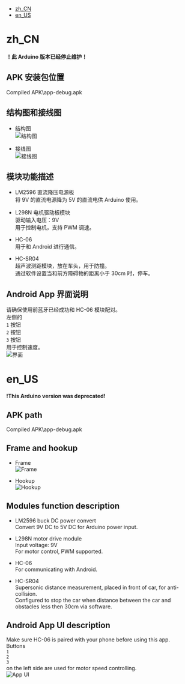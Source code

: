 
* [zh_CN](#zh_cn)
* [en_US](#en_us)


# zh_CN
**！此 Arduino 版本已经停止维护！**<br/>
## APK 安装包位置
Compiled APK\app-debug.apk
## 结构图和接线图
* 结构图<br/>
![结构图](https://raw.githubusercontent.com/GlennPallad/Arduino_HC-06_Android_Car/master/README_pictures/frame.png)

* 接线图<br/>
![接线图](https://raw.githubusercontent.com/GlennPallad/Arduino_HC-06_Android_Car/master/README_pictures/hookup.png)

## 模块功能描述
* LM2596 直流降压电源板<br/>
将 9V 的直流电源降为 5V 的直流电供 Arduino 使用。

* L298N 电机驱动板模块<br/>
驱动输入电压：9V<br/>
用于控制电机，支持 PWM 调速。

* HC-06<br/>
用于和 Android 进行通信。

* HC-SR04<br/>
超声波测距模块，放在车头，用于防撞。<br/>
通过软件设置当和前方障碍物的距离小于 30cm 时，停车。

## Android App 界面说明
请确保使用前蓝牙已经成功和 HC-06 模块配对。<br/>
左侧的 <br/>
`1` 按钮<br/>
`2` 按钮<br/>
`3` 按钮<br/>
用于控制速度。<br/>
![界面](https://raw.githubusercontent.com/GlennPallad/Arduino_HC-06_Android_Car/master/README_pictures/APP%20UI.png)


# en_US
**!This Arduino version was deprecated!**<br/>
## APK path
Compiled APK\app-debug.apk
## Frame and hookup
* Frame<br/>
![Frame](https://raw.githubusercontent.com/GlennPallad/Arduino_HC-06_Android_Car/master/README_pictures/frame.png)

* Hookup<br/>
![Hookup](https://raw.githubusercontent.com/GlennPallad/Arduino_HC-06_Android_Car/master/README_pictures/hookup.png)

## Modules function description
* LM2596 buck DC power convert<br/>
Convert 9V DC to 5V DC for Arduino power input.

* L298N motor drive module<br/>
Input voltage: 9V<br/>
For motor control, PWM supported.

* HC-06<br/>
For communicating with Android.

* HC-SR04<br/>
Supersonic distance measurement, placed in front of car, for anti-collision.<br/>
Configured to stop the car when distance between the car and obstacles less then 30cm via software.

## Android App UI description
Make sure HC-06 is paired with your phone before using this app.<br/>
Buttons<br/>
`1`<br/>
`2`<br/>
`3`<br/>
on the left side are used for motor speed controlling.<br/>
![App UI](https://raw.githubusercontent.com/GlennPallad/Arduino_HC-06_Android_Car/master/README_pictures/APP%20UI.png)